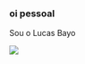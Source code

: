 ### oi pessoal

Sou o Lucas Bayo

![](https://media2.giphy.com/media/ApD1UsWcVdJXmFLnCP/giphy.gif?cid=ecf05e47nu03azpwuhqvegx8oidebacn83ypsenc0pidgeo9&ep=v1_gifs_search&rid=giphy.gif&ct=g)
